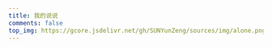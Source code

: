 ```yaml
---
title: 我的说说
comments: false
top_img: https://gcore.jsdelivr.net/gh/SUNYunZeng/sources/img/alone.png
---
```


<head>
  <script src="https://libs.baidu.com/jquery/2.0.0/jquery.min.js"></script>
</head>

<!-- 引用 artitalk -->
<script type="text/javascript" src="https://unpkg.com/artitalk"></script>
<!-- 存放说说的容器 -->
<div id="artitalk_main"></div>
<script>
  var per = "5"; //每页显示说说的数量
  var username = "syz"; //Leancloud中设置的用户名
  var placeholder1="只有syz才能评论哦"; //在编辑说说的输入框中的占位符
  var placeholder2="没有密码，不能评论！";  //在编辑密码的输入框中的占位符
  var lazy = 1; //是否开启懒加载动画
  new Artitalk({
    appId: 'SqucG3k7pk9RsDfzGuhqzamj-MdYXbMMI', // Your LeanCloud appId
    appKey: 'DFqcDQIj2x0ViNyohrEIXQpb' // Your LeanCloud appKey
  })
</script>

